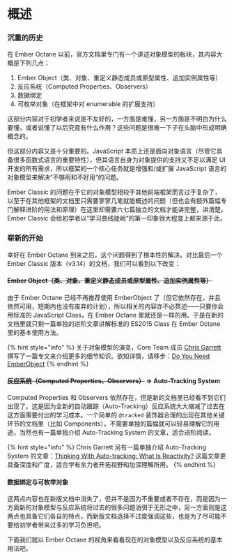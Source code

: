 # 概述

### 沉重的历史 <a id="historic-burden"></a>

在 Ember Octane 以前，官方文档里专门有一个讲述对象模型的板块，其内容大概是下列几点：

1. Ember Object（类、对象、重定义静态成员或原型属性、追加实例属性等）
2. 反应系统（Computed Properties、Observers）
3. 数据绑定
4. 可枚举对象（在框架中对 enumerable 的扩展支持）

这部分内容对于初学者来说是不友好的，一方面是难懂，另一方面是不明白为什么要懂，或者说懂了以后究竟有什么作用？这些问题是很难一下子在头脑中形成明确概念的。

但这部分内容又是十分重要的。JavaScript 本质上还是面向对象语言（尽管它具备很多函数式语言的重要特性），但其语言自身为对象提供的支持又不足以满足 UI 开发的所有需求，所以框架的一个核心任务就是增强和/或扩展 JavaScript 语言的对象模型来解决“不够用和不好用“的问题。

Ember Classic 的问题在于它的对象模型相较于其他前端框架而言过于复杂了，以至于在其他框架的文档里只需要寥寥几笔就能概述的问题（但也会有额外篇幅专门解释进阶的用法和原理）在这里却需要六七篇独立的文档才能讲完整，讲清楚。Ember Classic 会给初学者以“学习曲线陡峭“的第一印象很大程度上都来源于此。

### 崭新的开始 <a id="a-new-beginning"></a>

幸好在 Ember Octane 到来之后，这个问题得到了根本性的解决。对比最后一个 Ember Classic 版本（v3.14）的文档，我们可以看到以下改变：

#### ~~Ember Object（类、对象、重定义静态成员或原型属性、追加实例属性等）~~ <a id="optional-ember-object"></a>

由于 Ember Octane 已经不再推荐使用 EmberObject 了（但它依然存在，并且依然可用，短期内也没有废弃的计划），所以相关的内容亦不必赘述——只要你会用标准的 JavaScript Class，在 Ember Octane 里就还是一样的用。于是在新的文档里就只剩一篇单独的进阶文章讲解标准的 ES2015 Class 在 Ember Octane 里的基本使用方法。

{% hint style="info" %}
关于对象模型的演变，Core Team 成员 [Chris Garrett](https://www.pzuraq.com/author/pzuraq/) 撰写了一篇专文来介绍更多的细节知识。欲知详情，请移步：[Do You Need EmberObject](https://www.pzuraq.com/do-you-need-ember-object/)
{% endhint %}

#### ~~反应系统（Computed Properties、Observers）~~ =&gt; Auto-Tracking System <a id="auto-tracking-system"></a>

Computed Properties 和 Observers 依然存在，但是新的文档里已经看不到它们出现了。这是因为全新的自动跟踪（Auto-Tracking）反应系统大大缩减了过去在这方面需要付出的学习成本。一个简单的 `@tracked` 装饰器合理的出现在其他关键环节的文档里（比如 Components），不需要单独的篇幅就可以轻易理解它的用途。当然也有一篇单独介绍 Auto-Tracking System 的文章，适合进阶阅读。

{% hint style="info" %}
Chris Garrett 另有一篇单独介绍 Auto-Tracking System 的文章：[Thinking With Auto-tracking: What Is Reactivity?](https://www.pzuraq.com/thinking-with-autotracking-what-is-reactivity/) 这篇文章更具备深度和广度，适合学有余力者开拓视野和加深理解所用。
{% endhint %}

#### 数据绑定与可枚举对象 <a id="binding-and-enumerable"></a>

这两点内容也在新版文档中消失了，但并不是因为不重要或者不存在，而是因为一方面新的对象模型与反应系统将过去的很多问题消弭于无形之中，另一方面则是这两点也具备它们各自的特点，而新版文档选择不过度强调这些，也是为了尽可能不要给初学者带来过多的学习负担吧。

下面我们就以 Ember Octane 的视角来看看现在的对象模型以及反应系统的基本用法吧。
